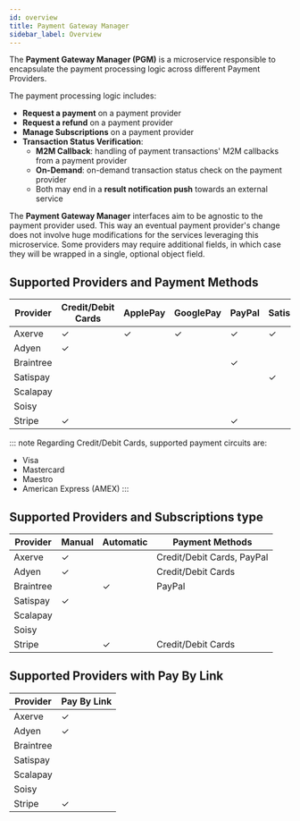 ```yaml
---
id: overview
title: Payment Gateway Manager
sidebar_label: Overview
---
```


<!--
WARNING: this file was automatically generated by Mia-Platform Doc Aggregator.
DO NOT MODIFY IT BY HAND.
Instead, modify the source file and run the aggregator to regenerate this file.
-->

The **Payment Gateway Manager (PGM)** is a microservice responsible to encapsulate the payment processing logic across
different Payment Providers.

The payment processing logic includes:
* **Request a payment** on a payment provider
* **Request a refund** on a payment provider
* **Manage Subscriptions** on a payment provider
* **Transaction Status Verification**:
    - **M2M Callback**: handling of payment transactions' M2M callbacks from a payment provider
    - **On-Demand**: on-demand transaction status check on the payment provider
    - Both may end in a **result notification push** towards an external service

The **Payment Gateway Manager** interfaces aim to be agnostic to the payment provider used.
This way an eventual payment provider's change does not involve huge modifications for the services leveraging this microservice.
Some providers may require additional fields, in which case they will be wrapped in a single, optional object field.

## Supported Providers and Payment Methods

| Provider   | Credit/Debit Cards | ApplePay | GooglePay | PayPal | Satispay | Scalapay | Soisy |
|------------|--------------------|----------|-----------|--------|----------|----------|-------|
| Axerve     | ✓                  | ✓        | ✓         | ✓      | ✓        |          |       |
| Adyen      | ✓                  |          |           |        |          |          |       |
| Braintree  |                    |          |           | ✓      |          |          |       |
| Satispay   |                    |          |           |        | ✓        |          |       |
| Scalapay   |                    |          |           |        |          | ✓        |       |
| Soisy      |                    |          |           |        |          |          | ✓     |
| Stripe     | ✓                  |          |           | ✓      |          |          |       |

::: note
Regarding Credit/Debit Cards, supported payment circuits are:
- Visa
- Mastercard
- Maestro
- American Express (AMEX)
:::

## Supported Providers and Subscriptions type

| Provider  | Manual | Automatic | Payment Methods            |
|-----------|--------|-----------|----------------------------|
| Axerve    | ✓      |           | Credit/Debit Cards, PayPal |
| Adyen     | ✓      |           | Credit/Debit Cards         |
| Braintree |        | ✓         | PayPal                     |
| Satispay  | ✓      |           |                            |
| Scalapay  |        |           |                            |
| Soisy     |        |           |                            |
| Stripe    |        | ✓         | Credit/Debit Cards         |

## Supported Providers with Pay By Link

| Provider  | Pay By Link |
|-----------|-------------|
| Axerve    | ✓           |
| Adyen     | ✓           |
| Braintree |             |
| Satispay  |             |
| Scalapay  |             |
| Soisy     |             |
| Stripe    | ✓           |
